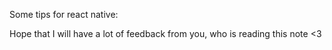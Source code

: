 Some tips for react native: 

Hope that I will have a lot of feedback from you, who is reading this note <3